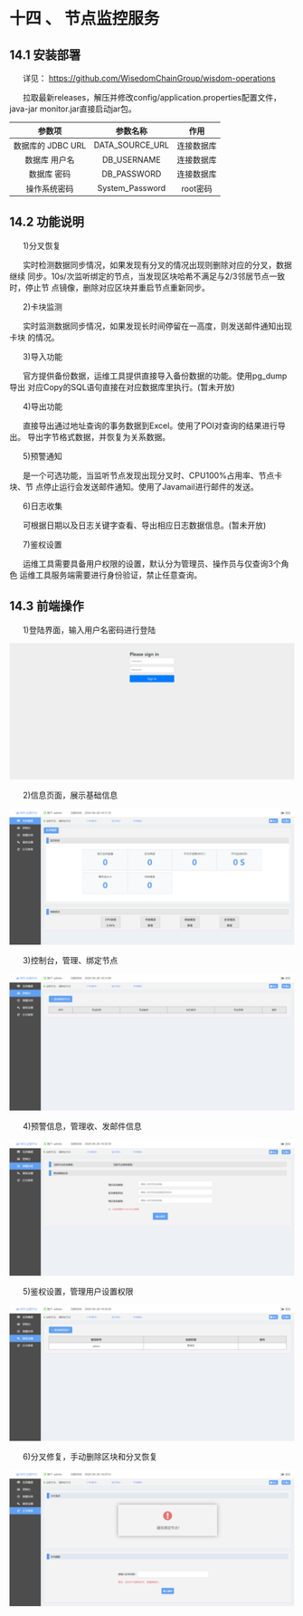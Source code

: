 # 十四 、 节点监控服务
## 14.1 安装部署
&#160;&#160;&#160;&#160;&#160;&#160;详见： https://github.com/WisedomChainGroup/wisdom-operations

&#160;&#160;&#160;&#160;&#160;&#160;拉取最新releases，解压并修改config/application.properties配置文件，java-jar
monitor.jar直接启动jar包。

|参数项 | 参数名称|作用
|:----:|:----:|:----:
|数据库的 JDBC URL | DATA_SOURCE_URL|连接数据库
|数据库 用户名| DB_USERNAME|连接数据库
|数据库 密码|DB_PASSWORD|连接数据库
|操作系统密码|System_Password|root密码

## 14.2 功能说明
&#160;&#160;&#160;&#160;&#160;&#160;1)分叉恢复

&#160;&#160;&#160;&#160;&#160;&#160;实时检测数据同步情况，如果发现有分叉的情况出现则删除对应的分叉，数据继续
同步。10s/次监听绑定的节点，当发现区块哈希不满足与2/3邻居节点一致时，停止节
点镜像，删除对应区块并重启节点重新同步。

&#160;&#160;&#160;&#160;&#160;&#160;2)卡块监测

&#160;&#160;&#160;&#160;&#160;&#160;实时监测数据同步情况，如果发现长时间停留在一高度，则发送邮件通知出现卡块
的情况。

&#160;&#160;&#160;&#160;&#160;&#160;3)导入功能

&#160;&#160;&#160;&#160;&#160;&#160;官方提供备份数据，运维工具提供直接导入备份数据的功能。使用pg_dump导出
对应Copy的SQL语句直接在对应数据库里执行。(暂未开放)

&#160;&#160;&#160;&#160;&#160;&#160;4)导出功能

&#160;&#160;&#160;&#160;&#160;&#160;直接导出通过地址查询的事务数据到Excel。使用了POI对查询的结果进行导出。
导出字节格式数据，并恢复为关系数据。

&#160;&#160;&#160;&#160;&#160;&#160;5)预警通知

&#160;&#160;&#160;&#160;&#160;&#160;是一个可选功能，当监听节点发现出现分叉时、CPU100%占用率、节点卡块、节
点停止运行会发送邮件通知。使用了Javamail进行邮件的发送。

&#160;&#160;&#160;&#160;&#160;&#160;6)日志收集

&#160;&#160;&#160;&#160;&#160;&#160;可根据日期以及日志关键字查看、导出相应日志数据信息。(暂未开放)

&#160;&#160;&#160;&#160;&#160;&#160;7)鉴权设置

&#160;&#160;&#160;&#160;&#160;&#160;运维工具需要具备用户权限的设置，默认分为管理员、操作员与仅查询3个角色
运维工具服务端需要进行身份验证，禁止任意查询。

## 14.3 前端操作
&#160;&#160;&#160;&#160;&#160;&#160;1)登陆界面，输入用户名密码进行登陆

![monitoring-login](../img/monitoring-login.png)

&#160;&#160;&#160;&#160;&#160;&#160;2)信息页面，展示基础信息

![monitoring-index](../img/monitoring-index.png)

&#160;&#160;&#160;&#160;&#160;&#160;3)控制台，管理、绑定节点

![monitoring-node](../img/monitoring-node.png)

&#160;&#160;&#160;&#160;&#160;&#160;4)预警信息，管理收、发邮件信息

![monitoring-email](../img/monitoring-email.png)

&#160;&#160;&#160;&#160;&#160;&#160;5)鉴权设置，管理用户设置权限

![monitoring-user](../img/monitoring-user.png)

&#160;&#160;&#160;&#160;&#160;&#160;6)分叉修复，手动删除区块和分叉恢复

![monitoring-user](../img/monitoring-repair.png)